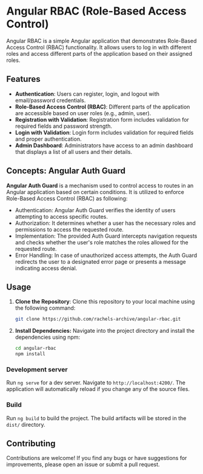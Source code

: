 # Angular RBAC (Role-Based Access Control)

Angular RBAC is a simple Angular application that demonstrates Role-Based Access Control (RBAC) functionality. It allows users to log in with different roles and access different parts of the application based on their assigned roles.

## Features

- **Authentication**: Users can register, login, and logout with email/password credentials. 
- **Role-Based Access Control (RBAC)**: Different parts of the application are accessible based on user roles (e.g., admin, user).
- **Registration with Validation**: Registration form includes validation for required fields and password strength.
- **Login with Validation**: Login form includes validation for required fields and proper authentication.
- **Admin Dashboard**: Administrators have access to an admin dashboard that displays a list of all users and their details.

## Concepts: Angular Auth Guard

**Angular Auth Guard** is a mechanism used to control access to routes in an Angular application based on certain conditions. It is utilized to enforce Role-Based Access Control (RBAC) as following:

- Authentication: Angular Auth Guard verifies the identity of users attempting to access specific routes.
- Authorization: It determines whether a user has the necessary roles and permissions to access the requested route.
- Implementation: The provided Auth Guard intercepts navigation requests and checks whether the user's role matches the roles allowed for the requested route.
- Error Handling: In case of unauthorized access attempts, the Auth Guard redirects the user to a designated error page or presents a message indicating access denial.

## Usage

1. **Clone the Repository**: Clone this repository to your local machine using the following command:

   ```bash
   git clone https://github.com/rachels-archive/angular-rbac.git
   ```

2. **Install Dependencies:** Navigate into the project directory and install the dependencies using npm:

   ```bash
   cd angular-rbac
   npm install
   ```

### Development server

Run `ng serve` for a dev server. Navigate to `http://localhost:4200/`. The application will automatically reload if you change any of the source files.

### Build

Run `ng build` to build the project. The build artifacts will be stored in the `dist/` directory.

## Contributing

Contributions are welcome! If you find any bugs or have suggestions for improvements, please open an issue or submit a pull request.
